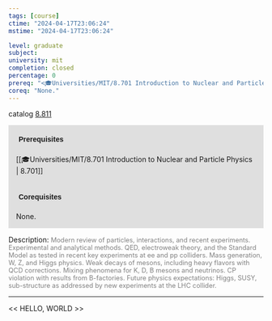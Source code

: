 ```yaml
---
tags: [course]
ctime: "2024-04-17T23:06:24"
mstime: "2024-04-17T23:06:24"

level: graduate
subject: 
university: mit
completion: closed
percentage: 0
prereq: "<🎓Universities/MIT/8.701 Introduction to Nuclear and Particle Physics>"
coreq: "None."
---
```


catalog [8.811](http://student.mit.edu/catalog/m8b.html#8.811)

<span style="display: block; padding: 15px; background-color: rgb(100, 100, 100, 0.2);"><font id="m_prereq3758_0" style="display: block; font-family: Arial, sans-serif; font-weight: bold; padding: 5px">Prerequisites</font><br><span id="prereq3758_0">[[🎓Universities/MIT/8.701 Introduction to Nuclear and Particle Physics | 8.701]]</span></span>
<span style="display: block; padding: 15px; background-color: rgb(100, 100, 100, 0.2);"><font id="m_coreq3758_0" style="display: block; font-family: Arial, sans-serif; font-weight: bold; padding: 5px">Corequisites</font><br><span id="coreq3758_0">None.</span></span>

<font style="">Description:</font>
<font style="color: grey; font-size: 0.8rem;">Modern review of particles, interactions, and recent experiments. Experimental and analytical methods. QED, electroweak theory, and the Standard Model as tested in recent key experiments at ee and pp colliders. Mass generation, W, Z, and Higgs physics. Weak decays of mesons, including heavy flavors with QCD corrections. Mixing phenomena for K, D, B mesons and neutrinos. CP violation with results from B-factories. Future physics expectations: Higgs, SUSY, sub-structure as addressed by new experiments at the LHC collider.</font>



---

<< HELLO, WORLD >>
